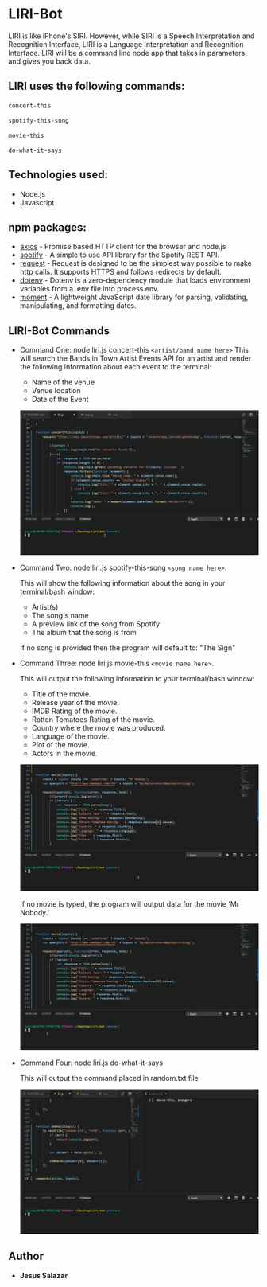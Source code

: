 # LIRI-Bot
LIRI is like iPhone's SIRI. However, while SIRI is a Speech Interpretation and Recognition Interface, LIRI is a Language Interpretation and Recognition Interface. LIRI will be a command line node app that takes in parameters and gives you back data.

## LIRI uses the following commands:
```
concert-this
```
```
spotify-this-song
```
```
movie-this
```
```
do-what-it-says
```

## Technologies used:

* Node.js
* Javascript

## npm packages: 
* [axios](https://www.npmjs.com/package/axios) - Promise based HTTP client for the browser and node.js
* [spotify](https://www.npmjs.com/package/node-spotify-api) - A simple to use API library for the Spotify REST API.
* [request](https://www.npmjs.com/package/request) - Request is designed to be the simplest way possible to make http calls. It supports HTTPS and follows redirects by default.
* [dotenv](https://www.npmjs.com/package/dotenv) - Dotenv is a zero-dependency module that loads environment variables from a .env file into process.env.
* [moment](https://www.npmjs.com/package/moment) - A lightweight JavaScript date library for parsing, validating, manipulating, and formatting dates.


## LIRI-Bot Commands

* Command One: node liri.js concert-this ```<artist/band name here>``` This will search the Bands in Town Artist Events API for an artist and render the following information about each event to the terminal:
	* Name of the venue
	* Venue location
	* Date of the Event

	![](concert.gif)

* Command Two: node liri.js spotify-this-song ```<song name here>```.
	
	This will show the following information about the song in your terminal/bash window: 
	* Artist(s) 
	* The song's name 
	* A preview link of the song from Spotify 
	* The album that the song is from

	If no song is provided then the program will default to:
	"The Sign" 

* Command Three: node liri.js movie-this ```<movie name here>```.
	
	This will output the following information to your terminal/bash window:
	* Title of the movie.
	* Release year of the movie.
	* IMDB Rating of the movie.
	* Rotten Tomatoes Rating of the movie.
	* Country where the movie was produced.
	* Language of the movie.
	* Plot of the movie.
	* Actors in the movie.

	![](movie.gif)
	
	If no movie is typed, the program will output data for the movie 'Mr Nobody.'

	![](mr-nobody.gif)
* Command Four: node liri.js do-what-it-says

	This will output the command placed in random.txt file

	![](dowhat.gif)

## Author
* **Jesus Salazar** 